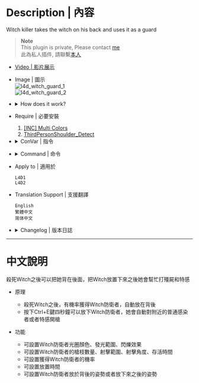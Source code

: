 # Description | 內容
Witch killer takes the witch on his back and uses it as a guard

> __Note__ <br/>
This plugin is private, Please contact [me](https://github.com/fbef0102/Game-Private_Plugin#私人插件列表-private-plugins-list)<br/>
此為私人插件, 請聯繫[本人](https://github.com/fbef0102/Game-Private_Plugin#私人插件列表-private-plugins-list)

* [Video | 影片展示](https://youtu.be/_hxVZ_hFXm4)

* Image | 圖示
	<br/>![l4d_witch_guard_1](image/l4d_witch_guard_1.gif)
	<br/>![l4d_witch_guard_2](image/l4d_witch_guard_2.gif)

* <details><summary>How does it work?</summary>

  * After kill the Witch, have change to put her on your back.
  * Hold Ctrl+E for 4 seconds to put down the witch guard
  * What can witch guard do?
	* Kill special infected near around
	* Kill common infected near around
	* Kill Tank/Witch near around
</details>

* Require | 必要安裝
	1. [[INC] Multi Colors](https://github.com/fbef0102/L4D1_2-Plugins/releases/tag/Multi-Colors)
	2. [ThirdPersonShoulder_Detect](https://forums.alliedmods.net/showthread.php?t=298649)

* <details><summary>ConVar | 指令</summary>

	* cfg/sourcemod/l4d_witch_guard.cfg
		```php
		// The arc that the witch guard will search for targets.
		l4d_witch_guard_arc "360"

		// 0: random pose, 1: best pose, 2: specific pose (uses pose_onback cvars)
		l4d_witch_guard_bestpose_onback "0"

		// 0: random pose, 1: best pose, 2: specific pose (uses pose_down cvars)
		l4d_witch_guard_bestpose_ondown "1"

		// Allow bots to get Witch Guard. 0 = Disable, 1 = Enable.
		l4d_witch_guard_bots "0"

		// % chance to get a Witch Guard when a witch is killed.
		l4d_witch_guard_chance "25.0"

		// Witch Guard glow color, Three values between 0-255 separated by spaces. RGB Color255 - Red Green Blue.
		l4d_witch_guard_color "0 0 180"

		// attack dmage, 1.0: normal [0.1, 1.0]
		l4d_witch_guard_damage "0.5"

		// The Witch Guard will have a glow outline flashing.
		l4d_witch_guard_glowflashing "1"

		// The maximum range that a client can be away from the Witch Guard until the glow stops to outline.
		l4d_witch_guard_glowmaxrange "800"

		// The minimum range that a client can be away from the Witch Guard until the glow starts to outline.
		l4d_witch_guard_glowminrange "0"

		// The Witch Guard glow outline type. (0 = None, 1 = On Use, 2 = On Look At, 3 = Constant.
		l4d_witch_guard_glowtype "3"

		// gun count [0, 6]
		l4d_witch_guard_gun_count "3"

		// Lose witch when player dies. 0 = Disable, 1 = Enable.
		l4d_witch_guard_lose_in_death "1"

		// Criteria based on to give the Witch Guard. 0 = Last Hit, 1 = Most Damage.
		l4d_witch_guard_mode "1"

		// After put down witch, clear witch guard in seconds
		l4d_witch_guard_ondown_kill "60.0"

		// 0: off, 1-82: default witch pose while down. (l4d_witch_guard_bestpose_onback must be: 2)
		l4d_witch_guard_pose_down "3"

		// 0: off, 1-82: default witch pose while on back. (l4d_witch_guard_bestpose_onback must be: 2)
		l4d_witch_guard_pose_onback "77"

		// attack range
		l4d_witch_guard_range "500.0"

		// Enables carrying the Witch Guard across maps when reaches alive to the saferoom with it on back on coop. 0 = Disable, 1 = Enable
		l4d_witch_guard_saferoom "1"

		// Enables the Witch Guard hits and kills count as the owner.
		l4d_witch_guard_scoredamage "0"

		// 0: do not shot on back, 1: shot
		l4d_witch_guard_shotonback "0"

		// Shows a progress bar while putting the Witch Guard down (L4D2 only). 0 = Disable, 1 = Enable.
		l4d_witch_guard_showbar "1"

		// Show/Hide the sprite indicating which Witch in the ground is from the owner. 0 = Hide, 1 = Show.
		l4d_witch_guard_spriteowner "1"

		// How long does it take to put down witch guard.
		l4d_witch_guard_time "4"

		// Weapon type given to the witch. 0 = Random, 1 = Assault Rifle, 2 = Hunting Rifle, 3 = Auto Shotgun.
		l4d_witch_guard_weapon_type "0"
		```
</details>

* <details><summary>Command | 命令</summary>

	* **Toggle to see or hide your own witch.**
		```php
		sm_witchview
		```

	* **Change the owned Witch Guards pose randomly**
		```php
		sm_witchposer
		```

	* **<number> is (L4D2) 0~82 / (L4D1) 0~71, Change the owned Witch Guards pose**
		```php
		sm_witchpose2 <number>
		```
</details>

* Apply to | 適用於
	```
	L4D1
	L4D2
	```

* Translation Support | 支援翻譯
	```
	English
	繁體中文
	简体中文
	```

* <details><summary>Changelog | 版本日誌</summary>

	```php
	//panxiaohai @ 2011-2012
	//Dragokas @ 2019
	//Marttt @ 2020
	//HarryPotter @ 2022-2023
	```
    * v1.1h (2023-7-31)
        * Carrying the with guard across maps in coop/realism

	* 1.0h (2023-4-11)
		* Remove some cvars
		* Play animation and progress bar while putting down the with
		* More hints
		* Add Witch Guard color

	* v.1.4.9.8
		* [Marttt's fork](https://forums.alliedmods.net/showpost.php?p=2648766&postcount=22)

	* v1.3
		* [Dragokas's fork](https://forums.alliedmods.net/showpost.php?p=2648766&postcount=22)

	* v1.1
		* [Original Plugin by panxiaohai](https://forums.alliedmods.net/showthread.php?t=166138)
</details>

- - - -
# 中文說明
殺死Witch之後可以把她背在後面，把Witch放置下來之後她會幫忙打殭屍和特感

* 原理
	* 殺死Witch之後，有機率獲得Witch防衛者，自動放在背後
	* 按下Ctrl+E鍵四秒鐘可以放下Witch防衛者，她會自動對附近的普通感染者或者特感開槍

* 功能
	* 可設置Witch防衛者光圈顏色、發光範圍、閃爍效果
	* 可設置Witch防衛者的槍枝數量、射擊範圍、射擊角度、存活時間
	* 可設置獲得Witch防衛者的機率
	* 可設置放置時間
	* 可設置Witch防衛者放於背後的姿勢或者放下來之後的姿勢